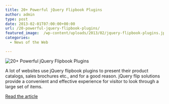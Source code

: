 ```yaml
---
title: 20+ Powerful jQuery Flipbook Plugins
author: admin
type: post
date: 2013-02-01T07:00:00+00:00
url: /20-powerful-jquery-flipbook-plugins/
featured_image:  /wp-content/uploads/2013/02/jquery-flipbook-plugins.jpg
categories:
  - News of the Web

---
```

<img src="https://i2.wp.com/cdn.tripwiremagazine.com/wp-content/uploads/2013/01/jquery-flipbook-plugins.jpg?w=700" alt="20+ Powerful jQuery Flipbook Plugins" data-recalc-dims="1" />

A lot of websites use jQuery flipbook plugins to present their product catalogs, sales brochures etc., and for a good reason. jQuery flip solutions provide a convenient and effective experience for visitor to look through a large set of items.

<a href="http://www.tripwiremagazine.com/2013/01/jquery-flipbook-plugins.html" title="20+ Powerful jQuery Flipbook Plugins" target="_blank">Read the article</a>